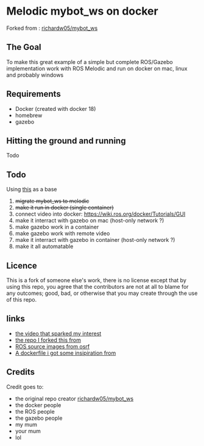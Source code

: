 # Melodic mybot_ws on docker

Forked from : [richardw05/mybot_ws](https://github.com/richardw05/mybot_ws)

## The Goal

To make this great example of a simple but complete ROS/Gazebo implementation work with ROS Melodic and run on docker on mac, linux and probably windows

## Requirements

* Docker (created with docker 18)
* homebrew
* gazebo

## Hitting the ground and running

Todo

## Todo

Using [this](http://moorerobots.com/blog/post/1) as a base

1. ~~migrate mybot_ws to melodic~~
1. ~~make it run in docker (single container)~~
1. connect video into docker: https://wiki.ros.org/docker/Tutorials/GUI
1. make it interract with gazebo on mac (host-only network ?)
1. make gazebo work in a container
1. make gazebo work with remote video
1. make it interract with gazebo in container (host-only network ?)
1. make it all automatable

## Licence

This is a fork of someone else's work, there is no license except that by using this repo, you agree that the contributors are not at all to blame for any outcomes; good, bad, or otherwise that you may create through the use of this repo.

## links

* [the video that sparked my interest](http://moorerobots.com/blog/post/1)
* [the repo I forked this from](https://github.com/richardw05/mybot_ws)
* [ROS source images from osrf](https://github.com/osrf/docker_images/tree/master/ros/melodic/ubuntu/bionic)
* [A dockerfile i got some insipiration from](https://github.com/ChrisTimperley/TurtleBot.Dockerfile/blob/master/source/Dockerfile)

## Credits

Credit goes to:

* the original repo creator [richardw05/mybot_ws](https://github.com/richardw05/mybot_ws)
* the docker people
* the ROS people
* the gazebo people
* my mum
* your mum
* lol
